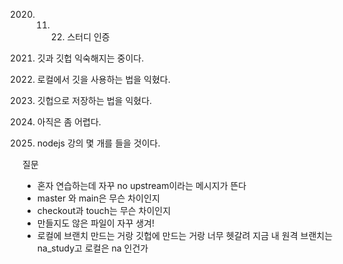 2020. 11. 22. 스터디 인증

1. 깃과 깃헙 익숙해지는 중이다.
2. 로컬에서 깃을 사용하는 법을 익혔다.
3. 깃헙으로 저장하는 법을 익혔다.
4. 아직은 좀 어렵다.
5. nodejs 강의 몇 개를 들을 것이다.

질문 
- 혼자 연습하는데 자꾸 no upstream이라는 메시지가 뜬다
- master 와 main은 무슨 차이인지
- checkout과 touch는 무슨 차이인지
- 만들지도 않은 파일이 자꾸 생겨! 
- 로컬에 브랜치 만드는 거랑 깃헙에 만드는 거랑 너무 헷갈려 지금 내 원격 브랜치는 na_study고 로컬은 na 인건가 

